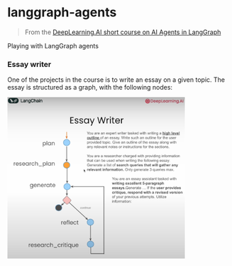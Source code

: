 # langgraph-agents

> From the [DeepLearning.AI short course on AI Agents in LangGraph](https://learn.deeplearning.ai/courses/ai-agents-in-langgraph/)

Playing with LangGraph agents

### Essay writer

One of the projects in the course is to write an essay on a given topic. The essay is structured as a graph, with the following nodes:

<img src="./diagrmas/essay-writer-graph.png" width="400" alt="LangGraph Logo">
